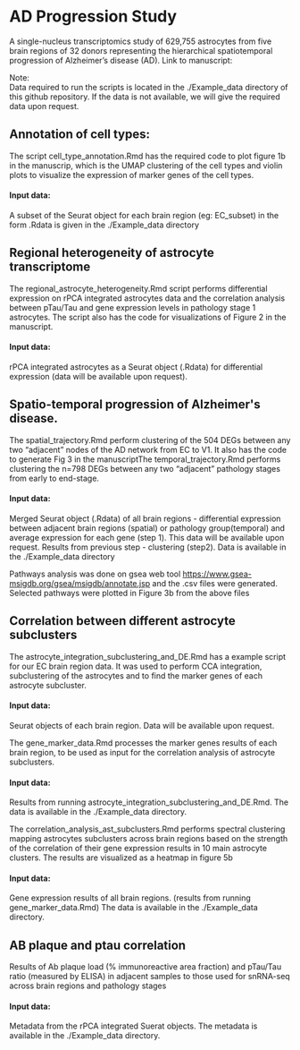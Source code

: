 # AD Progression Study
A single-nucleus transcriptomics study of 629,755 astrocytes from five brain regions of 32 donors representing the hierarchical spatiotemporal progression of Alzheimer’s disease (AD).
Link to manuscript: 

Note:  
Data required to run the scripts is located in the ./Example_data directory of this github repository. If the data is not available, we will give the required data upon request. 


## Annotation of cell types:
The script cell_type_annotation.Rmd has the required code to plot figure 1b in the manuscrip, which is the UMAP clustering of the cell types and violin plots to visualize the expression of marker genes of the cell types.

#### Input data:
A subset of the Seurat object for each brain region (eg: EC_subset) in the form .Rdata is given in the ./Example_data directory


## Regional heterogeneity of astrocyte transcriptome
The regional_astrocyte_heterogeneity.Rmd script performs differential expression on rPCA integrated astrocytes data and the correlation analysis between pTau/Tau and gene expression levels in pathology stage 1 astrocytes. The script also has the code for visualizations of Figure 2 in the manuscript. 

#### Input data:
rPCA integrated astrocytes as a Seurat object (.Rdata) for differential expression (data will be available upon request).


## Spatio-temporal progression of Alzheimer's disease. 
The spatial_trajectory.Rmd perform clustering of the 504 DEGs between any two “adjacent” nodes of the AD network from EC to V1. It also has the code to generate Fig 3 in the manuscriptThe temporal_trajectory.Rmd performs clustering the n=798 DEGs between any two “adjacent” pathology stages from early to end-stage. 

#### Input data:
Merged Seurat object (.Rdata) of all brain regions - differential expression between adjacent brain regions (spatial) or pathology group(temporal) and average expression for each gene (step 1). This data will be available upon request.
Results from previous step - clustering (step2). Data is available in the ./Example_data directory

Pathways analysis was done on gsea web tool https://www.gsea-msigdb.org/gsea/msigdb/annotate.jsp  and the .csv files were generated. Selected pathways were plotted in Figure 3b from the above files


## Correlation between different astrocyte subclusters
The astrocyte_integration_subclustering_and_DE.Rmd has a example script for our EC brain region data. It was used to perform CCA integration, subclustering of the astrocytes and to find the marker genes of each astrocyte subcluster. 

#### Input data: 
Seurat objects of each brain region. Data will be available upon request.

The gene_marker_data.Rmd processes the marker genes results of each brain region, to be used as input for the correlation analysis of astrocyte subclusters.

#### Input data: 
Results from running astrocyte_integration_subclustering_and_DE.Rmd. The data is available in the ./Example_data directory. 

The correlation_analysis_ast_subclusters.Rmd performs spectral clustering mapping astrocytes subclusters across brain regions based on the strength of the correlation of their gene expression results in 10 main astrocyte clusters. The results are visualized as a heatmap in figure 5b

#### Input data: 
Gene expression results of all brain regions. (results from running gene_marker_data.Rmd)  The data is available in the ./Example_data directory.

## AB plaque and ptau correlation

Results of Ab plaque load (% immunoreactive area fraction) and pTau/Tau ratio (measured by ELISA) in adjacent samples to those used for snRNA-seq across brain regions and pathology stages

#### Input data: 
Metadata from the rPCA integrated Suerat objects. The metadata is available in the ./Example_data directory. 




